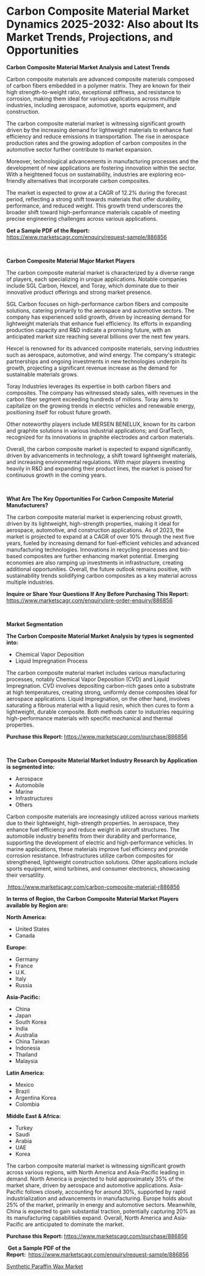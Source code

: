 <p><h1>Carbon Composite Material Market Dynamics 2025-2032: Also about Its Market Trends, Projections, and Opportunities</h1></p><p><strong>Carbon Composite Material Market Analysis and Latest Trends</strong></p>
<p><p>Carbon composite materials are advanced composite materials composed of carbon fibers embedded in a polymer matrix. They are known for their high strength-to-weight ratio, exceptional stiffness, and resistance to corrosion, making them ideal for various applications across multiple industries, including aerospace, automotive, sports equipment, and construction. </p><p>The carbon composite material market is witnessing significant growth driven by the increasing demand for lightweight materials to enhance fuel efficiency and reduce emissions in transportation. The rise in aerospace production rates and the growing adoption of carbon composites in the automotive sector further contribute to market expansion. </p><p>Moreover, technological advancements in manufacturing processes and the development of new applications are fostering innovation within the sector. With a heightened focus on sustainability, industries are exploring eco-friendly alternatives that incorporate carbon composites. </p><p>The market is expected to grow at a CAGR of 12.2% during the forecast period, reflecting a strong shift towards materials that offer durability, performance, and reduced weight. This growth trend underscores the broader shift toward high-performance materials capable of meeting precise engineering challenges across various applications.</p></p>
<p><strong>Get a Sample PDF of the Report:&nbsp;</strong> <a href="https://www.marketscagr.com/enquiry/request-sample/886856?utm_campaign=2756&utm_medium=2&utm_source=Github&utm_content=ia&utm_term=31032025&utm_id=carbon-composite-material">https://www.marketscagr.com/enquiry/request-sample/886856</a></p>
<p>&nbsp;</p>
<p><strong>Carbon Composite Material Major Market Players</strong></p>
<p><p>The carbon composite material market is characterized by a diverse range of players, each specializing in unique applications. Notable companies include SGL Carbon, Hexcel, and Toray, which dominate due to their innovative product offerings and strong market presence.</p><p>SGL Carbon focuses on high-performance carbon fibers and composite solutions, catering primarily to the aerospace and automotive sectors. The company has experienced solid growth, driven by increasing demand for lightweight materials that enhance fuel efficiency. Its efforts in expanding production capacity and R&D indicate a promising future, with an anticipated market size reaching several billions over the next few years.</p><p>Hexcel is renowned for its advanced composite materials, serving industries such as aerospace, automotive, and wind energy. The company's strategic partnerships and ongoing investments in new technologies underpin its growth, projecting a significant revenue increase as the demand for sustainable materials grows.</p><p>Toray Industries leverages its expertise in both carbon fibers and composites. The company has witnessed steady sales, with revenues in the carbon fiber segment exceeding hundreds of millions. Toray aims to capitalize on the growing trends in electric vehicles and renewable energy, positioning itself for robust future growth.</p><p>Other noteworthy players include MERSEN BENELUX, known for its carbon and graphite solutions in various industrial applications; and GrafTech, recognized for its innovations in graphite electrodes and carbon materials.</p><p>Overall, the carbon composite market is expected to expand significantly, driven by advancements in technology, a shift toward lightweight materials, and increasing environmental regulations. With major players investing heavily in R&D and expanding their product lines, the market is poised for continuous growth in the coming years.</p></p>
<p>&nbsp;</p>
<p><strong>What Are The Key Opportunities For Carbon Composite Material Manufacturers?</strong></p>
<p><p>The carbon composite material market is experiencing robust growth, driven by its lightweight, high-strength properties, making it ideal for aerospace, automotive, and construction applications. As of 2023, the market is projected to expand at a CAGR of over 10% through the next five years, fueled by increasing demand for fuel-efficient vehicles and advanced manufacturing technologies. Innovations in recycling processes and bio-based composites are further enhancing market potential. Emerging economies are also ramping up investments in infrastructure, creating additional opportunities. Overall, the future outlook remains positive, with sustainability trends solidifying carbon composites as a key material across multiple industries.</p></p>
<p><strong>Inquire or Share Your Questions If Any Before Purchasing This Report:</strong> <a href="https://www.marketscagr.com/enquiry/pre-order-enquiry/886856?utm_campaign=2756&utm_medium=2&utm_source=Github&utm_content=ia&utm_term=31032025&utm_id=carbon-composite-material">https://www.marketscagr.com/enquiry/pre-order-enquiry/886856</a></p>
<p>&nbsp;</p>
<p><strong>Market Segmentation</strong></p>
<p><strong>The Carbon Composite Material Market Analysis by types is segmented into:</strong></p>
<p><ul><li>Chemical Vapor Deposition</li><li>Liquid Impregnation Process</li></ul></p>
<p><p>The carbon composite material market includes various manufacturing processes, notably Chemical Vapor Deposition (CVD) and Liquid Impregnation. CVD involves depositing carbon-rich gases onto a substrate at high temperatures, creating strong, uniformly dense composites ideal for aerospace applications. Liquid Impregnation, on the other hand, involves saturating a fibrous material with a liquid resin, which then cures to form a lightweight, durable composite. Both methods cater to industries requiring high-performance materials with specific mechanical and thermal properties.</p></p>
<p><strong>Purchase this Report:&nbsp;</strong><a href="https://www.marketscagr.com/purchase/886856?utm_campaign=2756&utm_medium=2&utm_source=Github&utm_content=ia&utm_term=31032025&utm_id=carbon-composite-material">https://www.marketscagr.com/purchase/886856</a></p>
<p>&nbsp;</p>
<p><strong>The Carbon Composite Material Market Industry Research by Application is segmented into:</strong></p>
<p><ul><li>Aerospace</li><li>Automobile</li><li>Marine</li><li>Infrastructures</li><li>Others</li></ul></p>
<p><p>Carbon composite materials are increasingly utilized across various markets due to their lightweight, high-strength properties. In aerospace, they enhance fuel efficiency and reduce weight in aircraft structures. The automobile industry benefits from their durability and performance, supporting the development of electric and high-performance vehicles. In marine applications, these materials improve fuel efficiency and provide corrosion resistance. Infrastructures utilize carbon composites for strengthened, lightweight construction solutions. Other applications include sports equipment, wind turbines, and consumer electronics, showcasing their versatility.</p></p>
<p><a href="https://www.marketscagr.com/carbon-composite-material-r886856?utm_campaign=2756&utm_medium=2&utm_source=Github&utm_content=ia&utm_term=31032025&utm_id=carbon-composite-material">&nbsp;https://www.marketscagr.com/carbon-composite-material-r886856</a></p>
<p><strong>In terms of Region, the Carbon Composite Material Market Players available by Region are:</strong></p>
<p>
    <p> <strong> North America: </strong>
        <ul>
            <li>United States</li>
            <li>Canada</li>
        </ul>
        </p> 
    <p> <strong> Europe: </strong>
        <ul>
            <li>Germany</li>
            <li>France</li>
            <li>U.K.</li>
            <li>Italy</li>
            <li>Russia</li>
        </ul>
        </p> 
    <p> <strong> Asia-Pacific: </strong>
        <ul>
            <li>China</li>
            <li>Japan</li>
            <li>South Korea</li>
            <li>India</li>
            <li>Australia</li>
            <li>China Taiwan</li>
            <li>Indonesia</li>
            <li>Thailand</li>
            <li>Malaysia</li>
        </ul>
        </p> 
    <p> <strong> Latin America: </strong>
        <ul>
            <li>Mexico</li>
            <li>Brazil</li>
            <li>Argentina Korea</li>
            <li>Colombia</li>
        </ul>
        </p> 
    <p> <strong> Middle East & Africa: </strong>
        <ul>
            <li>Turkey</li>
            <li>Saudi</li>
            <li>Arabia</li>
            <li>UAE</li>
            <li>Korea</li>
        </ul>
    </p>
    </p>
<p><p>The carbon composite material market is witnessing significant growth across various regions, with North America and Asia-Pacific leading in demand. North America is projected to hold approximately 35% of the market share, driven by aerospace and automotive applications. Asia-Pacific follows closely, accounting for around 30%, supported by rapid industrialization and advancements in manufacturing. Europe holds about 25% of the market, primarily in energy and automotive sectors. Meanwhile, China is expected to gain substantial traction, potentially capturing 20% as its manufacturing capabilities expand. Overall, North America and Asia-Pacific are anticipated to dominate the market.</p></p>
<p><strong>Purchase this Report: </strong><a href="https://www.marketscagr.com/purchase/886856?utm_campaign=2756&utm_medium=2&utm_source=Github&utm_content=ia&utm_term=31032025&utm_id=carbon-composite-material">https://www.marketscagr.com/purchase/886856</a></p>
<p>&nbsp;<strong>Get a Sample PDF of the Report:&nbsp;&nbsp;</strong><a href="https://www.marketscagr.com/enquiry/request-sample/886856?utm_campaign=2756&utm_medium=2&utm_source=Github&utm_content=ia&utm_term=31032025&utm_id=carbon-composite-material">https://www.marketscagr.com/enquiry/request-sample/886856</a></p>
<p><strong></strong></p>
<p><p><a href="https://github.com/oshodikurc/Market-Research-Report-List-1/blob/main/synthetic-paraffin-wax-market.md?utm_campaign=2756&utm_medium=2&utm_source=Github&utm_content=ia&utm_term=31032025&utm_id=carbon-composite-material">Synthetic Paraffin Wax Market</a></p></p>